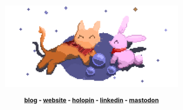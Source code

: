<div align="center">

<img src="banner.png" height="220" alt="drawing">

### [blog](https://dev.to/hitblast) - [website](https://hitblastis.me/) - [holopin](https://www.holopin.io/@hitblast) - [linkedin](https://www.linkedin.com/in/hitblast/) - [mastodon](https://fosstodon.org/@hitblast)

</div>
